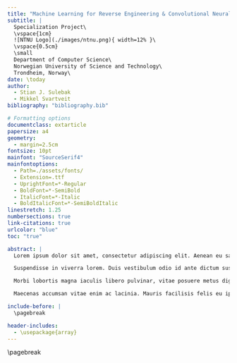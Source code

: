 ```yaml
---
title: "Machine Learning for Reverse Engineering & Convolutional Neural Networks for Binary Code Analysis: A Structured Literature Review"
subtitle: |
  Specialization Project\
  \vspace{1cm}
  ![NTNU Logo](./images/ntnu.png){ width=12% }\
  \vspace{0.5cm}
  \small
  Department of Computer Science\
  Norwegian University of Science and Technology\
  Trondheim, Norway\
date: \today
author:
  - Stian J. Sulebak
  - Mikkel Svartveit
bibliography: "bibliography.bib"

# Formatting options
documentclass: extarticle
papersize: a4
geometry:
  - margin=2.5cm
fontsize: 10pt
mainfont: "SourceSerif4"
mainfontoptions:
  - Path=./assets/fonts/
  - Extension=.ttf
  - UprightFont=*-Regular
  - BoldFont=*-SemiBold
  - ItalicFont=*-Italic
  - BoldItalicFont=*-SemiBoldItalic
linestretch: 1.25
numbersections: true
link-citations: true
urlcolor: "blue"
toc: "true"

abstract: |
  Lorem ipsum dolor sit amet, consectetur adipiscing elit. Aenean eu sagittis nisl. Duis vitae maximus libero. In hac habitasse platea dictumst. Vivamus ac fermentum libero. Curabitur aliquet lorem tincidunt, consequat nisl sed, ultricies nisi. Vivamus fermentum blandit dui, ac vehicula tellus mattis at. Nullam bibendum, neque ut efficitur posuere, nibh lorem molestie ex, vitae fermentum turpis ante id tellus. Phasellus ullamcorper lectus ipsum, nec volutpat urna fermentum at.

  Suspendisse in viverra lorem. Duis vestibulum odio id ante dictum suscipit. Nulla ut nisl ultrices, lobortis tortor vitae, egestas nisl. Mauris fringilla nulla purus, sit amet posuere metus dignissim nec. Aliquam nec velit a libero finibus dictum sit amet eget tellus. In lobortis euismod fermentum. Nullam nec iaculis neque, a dictum ipsum. Ut non scelerisque quam. In dapibus felis gravida eros dictum, eget porta urna sodales.

  Morbi lobortis magna iaculis libero pulvinar, vitae posuere metus dignissim. Aliquam erat volutpat. Nam ultricies ac dui id pulvinar. Cras quis eros maximus, sagittis urna vitae, auctor justo. Sed justo tellus, malesuada scelerisque porttitor id, vehicula eu elit. Proin egestas lacus at dignissim vestibulum. Ut vitae nulla scelerisque, gravida enim sed, accumsan ipsum. Donec porta faucibus purus eu consequat. Sed ac felis in dui pretium auctor vel eget magna. Morbi semper massa nunc, non fringilla enim tincidunt et.

  Maecenas accumsan vitae enim ac lacinia. Mauris facilisis felis eu ipsum gravida, tempor rhoncus libero placerat. Lorem ipsum dolor sit amet, consectetur adipiscing elit. Sed ac tempus est, at sodales orci. Integer semper id mi a euismod. Duis.

include-before: |
  \pagebreak

header-includes:
  - \usepackage{array}
---
```


\pagebreak
